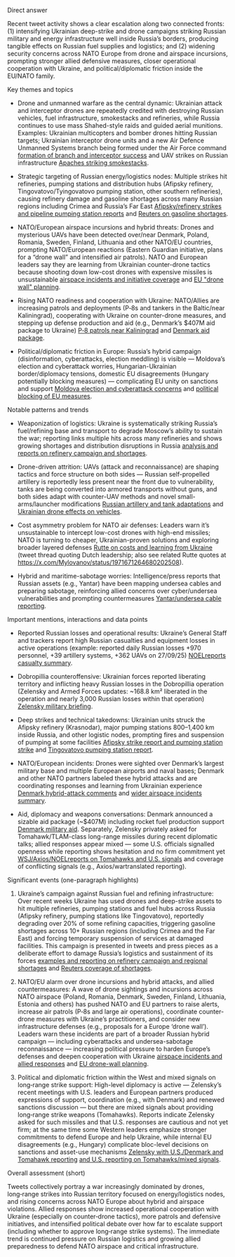 Direct answer

Recent tweet activity shows a clear escalation along two connected fronts: (1) intensifying Ukrainian deep-strike and drone campaigns striking Russian military and energy infrastructure well inside Russia’s borders, producing tangible effects on Russian fuel supplies and logistics; and (2) widening security concerns across NATO Europe from drone and airspace incursions, prompting stronger allied defensive measures, closer operational cooperation with Ukraine, and political/diplomatic friction inside the EU/NATO family.

Key themes and topics

- Drone and unmanned warfare as the central dynamic: Ukrainian attack and interceptor drones are repeatedly credited with destroying Russian vehicles, fuel infrastructure, smokestacks and refineries, while Russia continues to use mass Shahed-style raids and guided aerial munitions. Examples: Ukrainian multicopters and bomber drones hitting Russian targets; Ukrainian interceptor drone units and a new Air Defence Unmanned Systems branch being formed under the Air Force command [formation of branch and interceptor success](https://x.com/EuromaidanPress/status/1971652998553100618) and UAV strikes on Russian infrastructure [Apaches striking smokestacks](https://x.com/wartranslated/status/1971904841753784807).

- Strategic targeting of Russian energy/logistics nodes: Multiple strikes hit refineries, pumping stations and distribution hubs (Afipsky refinery, Tingovatovo/Tyingovatovo pumping station, other southern refineries), causing refinery damage and gasoline shortages across many Russian regions including Crimea and Russia’s Far East [Afipsky/refinery strikes and pipeline pumping station reports](https://x.com/EuromaidanPress/status/1971803993744572594) and [Reuters on gasoline shortages](https://x.com/Reuters/status/1971770519818273046).

- NATO/European airspace incursions and hybrid threats: Drones and mysterious UAVs have been detected over/near Denmark, Poland, Romania, Sweden, Finland, Lithuania and other NATO/EU countries, prompting NATO/European reactions (Eastern Guardian initiative, plans for a “drone wall” and intensified air patrols). NATO and European leaders say they are learning from Ukrainian counter-drone tactics because shooting down low-cost drones with expensive missiles is unsustainable [airspace incidents and initiative coverage](https://x.com/EuromaidanPress/status/1971905666345214040) and [EU "drone wall" planning](https://x.com/POLITICOEurope/status/1971594282126504040).

- Rising NATO readiness and cooperation with Ukraine: NATO/Allies are increasing patrols and deployments (P‑8s and tankers in the Baltic/near Kaliningrad), cooperating with Ukraine on counter-drone measures, and stepping up defense production and aid (e.g., Denmark’s $407M aid package to Ukraine) [P‑8 patrols near Kaliningrad](https://x.com/Osinttechnical/status/1971712237196005474) and [Denmark aid package](https://x.com/EuromaidanPress/status/1971728495148413227).

- Political/diplomatic friction in Europe: Russia’s hybrid campaign (disinformation, cyberattacks, election meddling) is visible — Moldova’s election and cyberattack worries, Hungarian-Ukrainian border/diplomacy tensions, domestic EU disagreements (Hungary potentially blocking measures) — complicating EU unity on sanctions and support [Moldova election and cyberattack concerns](https://x.com/EuromaidanPress/status/1971713395192680895) and [political blocking of EU measures](https://x.com/POLITICOEurope/status/1971643238348951650).

Notable patterns and trends

- Weaponization of logistics: Ukraine is systematically striking Russia’s fuel/refining base and transport to degrade Moscow’s ability to sustain the war; reporting links multiple hits across many refineries and shows growing shortages and distribution disruptions in Russia [analysis and reports on refinery campaign and shortages](https://x.com/Reuters/status/1971710121718767798).

- Drone-driven attrition: UAVs (attack and reconnaissance) are shaping tactics and force structure on both sides — Russian self-propelled artillery is reportedly less present near the front due to vulnerability, tanks are being converted into armored transports without guns, and both sides adapt with counter-UAV methods and novel small-arms/launcher modifications [Russian artillery and tank adaptations](https://x.com/ChrisO_wiki/status/1971909392020000845) and [Ukrainian drone effects on vehicles](https://x.com/EuromaidanPress/status/1971819091569602767).

- Cost asymmetry problem for NATO air defenses: Leaders warn it’s unsustainable to intercept low-cost drones with high-end missiles; NATO is turning to cheaper, Ukrainian-proven solutions and exploring broader layered defenses [Rutte on costs and learning from Ukraine](https://x.com/EuromaidonPress/status/1971698296486801719) (tweet thread quoting Dutch leadership; also see related Rutte quotes at https://x.com/Mylovanov/status/1971671264680202508).

- Hybrid and maritime-sabotage worries: Intelligence/press reports that Russian assets (e.g., Yantar) have been mapping undersea cables and preparing sabotage, reinforcing allied concerns over cyber/undersea vulnerabilities and prompting countermeasures [Yantar/undersea cable reporting](https://x.com/Gerashchenko_en/status/1971863624307073275).

Important mentions, interactions and data points

- Reported Russian losses and operational results: Ukraine’s General Staff and trackers report high Russian casualties and equipment losses in active operations (example: reported daily Russian losses +970 personnel, +39 artillery systems, +362 UAVs on 27/09/25) [NOELreports casualty summary](https://x.com/NOELreports/status/1971812087358685639).

- Dobropillia counteroffensive: Ukrainian forces reported liberating territory and inflicting heavy Russian losses in the Dobropillia operation (Zelensky and Armed Forces updates: ~168.8 km² liberated in the operation and nearly 3,000 Russian losses within that operation) [Zelensky military briefing](https://x.com/ZelenskyyUa/status/1971560224151494845).

- Deep strikes and technical takedowns: Ukrainian units struck the Afipsky refinery (Krasnodar), major pumping stations 800–1,400 km inside Russia, and other logistic nodes, prompting fires and suspension of pumping at some facilities [Afipsky strike report and pumping station strike](https://x.com/NOELreports/status/1971600045792174364) and [Tingovatovo pumping station report](https://x.com/Tatarigami_UA/status/1971887184572829763).

- NATO/European incidents: Drones were sighted over Denmark’s largest military base and multiple European airports and naval bases; Denmark and other NATO partners labeled these hybrid attacks and are coordinating responses and learning from Ukrainian experience [Denmark hybrid-attack comments](https://x.com/Gerashchenko_en/status/1971899772765413570) and [wider airspace incidents summary](https://x.com/EuromaidanPress/status/1971905666345214040).

- Aid, diplomacy and weapons conversations: Denmark announced a sizable aid package (~$407M) including rocket fuel production support [Denmark military aid](https://x.com/EuromaidanPress/status/1971728495148413227). Separately, Zelensky privately asked for Tomahawk/TLAM-class long-range missiles during recent diplomatic talks; allied responses appear mixed — some U.S. officials signalled openness while reporting shows hesitation and no firm commitment yet [WSJ/Axios/NOELreports on Tomahawks and U.S. signals](https://x.com/NOELreports/status/1971654893573460416) and coverage of conflicting signals (e.g., Axios/wartranslated reporting).

Significant events (one-paragraph highlights)

1) Ukraine’s campaign against Russian fuel and refining infrastructure: Over recent weeks Ukraine has used drones and deep-strike assets to hit multiple refineries, pumping stations and fuel hubs across Russia (Afipsky refinery, pumping stations like Tingovatovo), reportedly degrading over 20% of some refining capacities, triggering gasoline shortages across 10+ Russian regions (including Crimea and the Far East) and forcing temporary suspension of services at damaged facilities. This campaign is presented in tweets and press pieces as a deliberate effort to damage Russia’s logistics and sustainment of its forces [examples and reporting on refinery campaign and regional shortages](https://x.com/EuromaidanPress/status/1971803993744572594) and [Reuters coverage of shortages](https://x.com/Reuters/status/1971770519818273046).

2) NATO/EU alarm over drone incursions and hybrid attacks, and allied countermeasures: A wave of drone sightings and incursions across NATO airspace (Poland, Romania, Denmark, Sweden, Finland, Lithuania, Estonia and others) has pushed NATO and EU partners to raise alerts, increase air patrols (P‑8s and large air operations), coordinate counter-drone measures with Ukraine’s practitioners, and consider new infrastructure defenses (e.g., proposals for a Europe ‘drone wall’). Leaders warn these incidents are part of a broader Russian hybrid campaign — including cyberattacks and undersea-sabotage reconnaissance — increasing political pressure to harden Europe’s defenses and deepen cooperation with Ukraine [airspace incidents and allied responses](https://x.com/EuromaidanPress/status/1971905666345214040) and [EU drone-wall planning](https://x.com/POLITICOEurope/status/1971594282126504040).

3) Political and diplomatic friction within the West and mixed signals on long‑range strike support: High-level diplomacy is active — Zelensky’s recent meetings with U.S. leaders and European partners produced expressions of support, coordination (e.g., with Denmark) and renewed sanctions discussion — but there are mixed signals about providing long‑range strike weapons (Tomahawks). Reports indicate Zelensky asked for such missiles and that U.S. responses are cautious and not yet firm; at the same time some Western leaders emphasize stronger commitments to defend Europe and help Ukraine, while internal EU disagreements (e.g., Hungary) complicate bloc-level decisions on sanctions and asset-use mechanisms [Zelensky with U.S./Denmark and Tomahawk reporting](https://x.com/ZelenskyyUa/status/1971560224151494845) [and U.S. reporting on Tomahawks/mixed signals](https://x.com/NOELreports/status/1971654893573460416).

Overall assessment (short)

Tweets collectively portray a war increasingly dominated by drones, long‑range strikes into Russian territory focused on energy/logistics nodes, and rising concerns across NATO Europe about hybrid and airspace violations. Allied responses show increased operational cooperation with Ukraine (especially on counter‑drone tactics), more patrols and defensive initiatives, and intensified political debate over how far to escalate support (including whether to approve long‑range strike systems). The immediate trend is continued pressure on Russian logistics and growing allied preparedness to defend NATO airspace and critical infrastructure.
